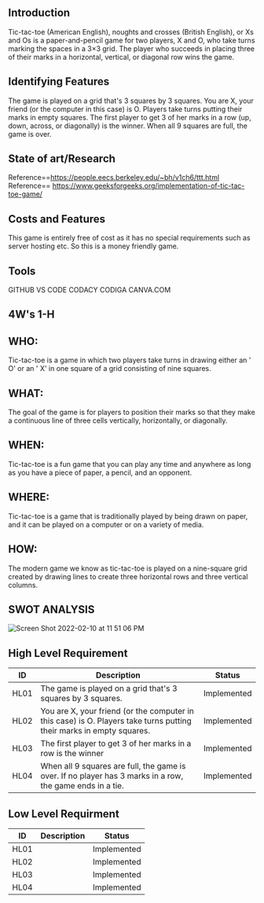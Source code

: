 ## Introduction 
Tic-tac-toe (American English), noughts and crosses (British English), or Xs
and Os is a paper-and-pencil game for two players, X and O, who take turns marking
the spaces in a 3×3 grid. The player who succeeds in placing three of their marks in a
horizontal, vertical, or diagonal row wins the game.


## Identifying Features 
The game is played on a grid that's 3 squares by 3 squares.
You are X, your friend (or the computer in this case) is O. Players take turns putting their marks in empty squares.
The first player to get 3 of her marks in a row (up, down, across, or diagonally) is the winner.
When all 9 squares are full, the game is over.

## State of art/Research
Reference==https://people.eecs.berkeley.edu/~bh/v1ch6/ttt.html
Reference== https://www.geeksforgeeks.org/implementation-of-tic-tac-toe-game/


## Costs and Features 
This game is entirely free of cost as it has no special requirements such as server hosting etc. So this is a money friendly game.


## Tools 
GITHUB
VS CODE
CODACY 
CODIGA
CANVA.COM

## 4W's 1-H

## WHO:
Tic-tac-toe is a game in which two players take turns in drawing either an ' O' or an ' X' in one square of a grid consisting of nine squares.

## WHAT:
The goal of the game is for players to position their marks so that they make a continuous line of three cells vertically, horizontally, or diagonally.

## WHEN:
Tic-tac-toe is a fun game that you can play any time and anywhere as long as you have a piece of paper, a pencil, and an opponent.

## WHERE:
Tic-tac-toe is a game that is traditionally played by being drawn on paper, and it can be played on a computer or on a variety of media.

## HOW:
The modern game we know as tic-tac-toe is played on a nine-square grid created by drawing lines to create three horizontal rows and three vertical columns. 

## SWOT ANALYSIS
![Screen Shot 2022-02-10 at 11 51 06 PM](https://user-images.githubusercontent.com/60956507/153475348-2dc8283e-5fab-44fa-900d-775199572dfc.png)

## High Level Requirement
| ID | Description | Status |
| --- | --- | --- |
| HL01 | The game is played on a grid that's 3 squares by 3 squares. | Implemented |
| HL02 | You are X, your friend (or the computer in this case) is O. Players take turns putting their marks in empty squares. | Implemented |
| HL03 | The first player to get 3 of her marks in a row is the winner | Implemented |
| HL04 | When all 9 squares are full, the game is over. If no player has 3 marks in a row, the game ends in a tie.| Implemented |


 ## Low Level Requirment
 | ID | Description | Status |
| --- | --- | --- |
| HL01 |  | Implemented |
| HL02 |  | Implemented |
| HL03 | | Implemented |
| HL04 | | Implemented |

